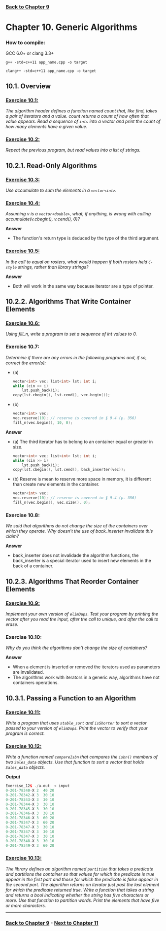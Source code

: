 
### [Back to Chapter 9](../Chapter_09/README.md)

# Chapter 10. Generic Algorithms

### How to compile:

GCC 6.0+ or clang 3.3+

`g++ -std=c++11 app_name.cpp -o target`

`clang++ -std=c++11 app_name.cpp -o target`

## 10.1. Overview

### [Exercise 10.1:](Exercise_01/Ex_01.cpp)

*The algorithm header defines a function named count that, like find, takes a pair of iterators and a value. count returns a count of how often that value appears. Read a sequence of `ints` into a vector and print the count of how many elements have a given value.*

### [Exercise 10.2:](Exercise_02/Ex_02.cpp) 

*Repeat the previous program, but read values into a list of
strings.*

## 10.2.1. Read-Only Algorithms

### [Exercise 10.3:](Exercise_03/Ex_03.cpp) 

*Use accumulate to sum the elements in a `vector<int>`.*

### [Exercise 10.4:](Exercise_04/Ex_04.cpp)

*Assuming v is a `vector<double>`, what, if anything, is wrong with calling accumulate(v.cbegin(), v.cend(), 0)?*

**Answer**
- The function's return type is deduced by the type of the third argument.

### [Exercise 10.5:](Exercise_05/Ex_05.cpp)

*In the call to equal on rosters, what would happen if both rosters held `C-style` strings, rather than library strings?*

**Answer**
- Both will work in the same way because iterator are a type of pointer.

## 10.2.2. Algorithms That Write Container Elements

### [Exercise 10.6:](Exercise_06/Ex_06.cpp)

*Using fill_n, write a program to set a sequence of int values to 0.*

### Exercise 10.7: 

*Determine if there are any errors in the following programs
and, if so, correct the error(s):*

- (a)
    ```cpp
    vector<int> vec; list<int> lst; int i;
    while (cin >> i)
        lst.push_back(i);
    copy(lst.cbegin(), lst.cend(), vec.begin());
    ```
- (b)
    ```cpp
    vector<int> vec;
    vec.reserve(10); // reserve is covered in § 9.4 (p. 356)
    fill_n(vec.begin(), 10, 0);
    ```
**Answer**

- (a) The third iterator has to belong to an container equal or greater in size.
    ```cpp
    vector<int> vec; list<int> lst; int i;
    while (cin >> i)
        lst.push_back(i);
    copy(lst.cbegin(), lst.cend(), back_inserter(vec));
    ```
- (b) Reserve is mean to reserve more space in memory, it is different than create new elements in the container.
    ```cpp
    vector<int> vec;
    vec.reserve(10); // reserve is covered in § 9.4 (p. 356)
    fill_n(vec.begin(), vec.size(), 0);
    ```

### Exercise 10.8: 

*We said that algorithms do not change the size of the containers over which they operate. Why doesn’t the use of back_inserter invalidate this claim?*

**Answer**
- back_inserter does not invalidade the algorithm functions, the back_inserter is a special iterator used to insert new elements in the back of a container.

## 10.2.3. Algorithms That Reorder Container Elements

### [Exercise 10.9:](Exercise_09/Ex_09.cpp)

*Implement your own version of `elimDups`. Test your program by printing the vector after you read the input, after the call to unique, and after the call to erase.*


### Exercise 10.10: 

*Why do you think the algorithms don’t change the size of containers?*

**Answer**
- When a element is inserted or removed the iterators used as parameters are invalidated.
- The algorithms work with iterators in a generic way, algorithms have not containers operations. 

## 10.3.1. Passing a Function to an Algorithm

### [Exercise 10.11:](Exercise_11/Ex_11.cpp)

*Write a program that uses `stable_sort` and `isShorter` to sort a vector passed to your version of `elimDups`. Print the vector to verify that your program is correct.*

### [Exercise 10.12:](Exercise_12/Ex_12.cpp)

*Write a function named `compareIsbn` that compares the `isbn()` members of two `Sales_data` objects. Use that function to sort a vector that holds `Sales_data` objects.*

**Output**

```cpp
Exercise_12$ ./a.out  < input 
0-201-78340-X 2  40 20
0-201-78342-X 3  30 10
0-201-78343-X 3  30 10
0-201-78344-X 3  30 10
0-201-78345-X 3  30 10
0-201-78346-X 3  30 10
0-201-78346-X 3  60 20
0-201-78347-X 3  60 20
0-201-78347-X 3  30 10
0-201-78347-X 3  30 10
0-201-78347-X 3  30 10
0-201-78348-X 3  30 10
0-201-78349-X 3  60 20
```

### [Exercise 10.13:](Exercise_13/Ex_13.cpp)

*The library defines an algorithm named `partition` that takes a predicate and partitions the container so that values for which the predicate is true appear in the first part and those for which the predicate is false appear in the second part. The algorithm returns an iterator just past the last element for which the predicate returned true. Write a function that takes a string and returns a bool indicating whether the string has five characters or more. Use that function to partition words. Print the elements that have five or more characters.*


----------------------------
### [Back to Chapter 9](../Chapter_09/README.md) - [Next to Chapter 11](../Chapter_11/README.md)